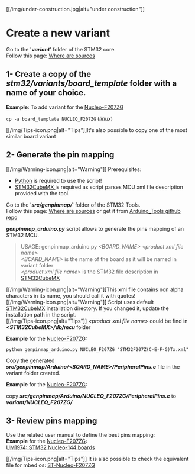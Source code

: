 [[/img/under-construction.jpg|alt="under construction"]]

# Create a new variant
Go to the '_**variant**_' folder of the STM32 core.<br>
Follow this page: [Where are sources](https://github.com/stm32duino/wiki/wiki/Where-are-sources#stm32-core-sources-files-location)

## 1- Create a copy of the _**stm32/variants/board_template**_ folder with a name of your choice.

**Example**: To add variant for the [Nucleo-F207ZG](http://www.st.com/en/evaluation-tools/nucleo-f207zg.html)

`cp -a board_template NUCLEO_F207ZG` (_linux_)

[[/img/Tips-icon.png|alt="Tips"]]It's also possible to copy one of the most similar board variant<br>

## 2- Generate the pin mapping

[[/img/Warning-icon.png|alt="Warning"]] Prerequisites:
* [Python](https://www.python.org/) is required to use the script!
* [STM32CubeMX ](http://www.st.com/en/development-tools/stm32cubemx.html) is required as script parses MCU xml file description provided with the tool.

Go to the '_**src/genpinmap/**_' folder of the STM32 Tools.<br>
Follow this page: [Where are sources](https://github.com/stm32duino/wiki/wiki/Where-are-sources#stm32-tools-files-location)
or get it from [Arduino_Tools github repo](https://github.com/stm32duino/Arduino_Tools/tree/master/src/genpinmap)

**_genpinmap_arduino.py_** script allows to generate the pins mapping of an STM32 MCU.

> USAGE: genpinmap_arduino.py _\<BOARD_NAME\> \<product xml file name\>_<br>
>        _\<BOARD_NAME\>_ is the name of the board as it will be named in variant folder<br>
>        _\<product xml file name\>_ is the STM32 file description in [STM32CubeMX](http://www.st.com/en/development-tools/stm32cubemx.html)

[[/img/Warning-icon.png|alt="Warning"]]This xml file contains non alpha characters in its name, you should call it with quotes!<br>
[[/img/Warning-icon.png|alt="Warning"]] Script uses default  [STM32CubeMX](http://www.st.com/en/development-tools/stm32cubemx.html) installation directory. If you changed it, update the installation path in the script.<br>
[[/img/Tips-icon.png|alt="Tips"]] _\<product xml file name\>_ could be find in **_\<STM32CubeMX\>/db/mcu_** folder<br>

**Example** for the [Nucleo-F207ZG](http://www.st.com/en/evaluation-tools/nucleo-f207zg.html):

`python genpinmap_arduino.py NUCLEO_F207ZG "STM32F207Z(C-E-F-G)Tx.xml"`

Copy the generated **_src/genpinmap/Arduino/\<BOARD_NAME\>/PeripheralPins.c_** file in the variant folder created.

**Example** for the [Nucleo-F207ZG](http://www.st.com/en/evaluation-tools/nucleo-f207zg.html):

copy **_src/genpinmap/Arduino/NUCLEO_F207ZG/PeripheralPins.c_** to  **_variant/NUCLEO_F207ZG/_**

## 3- Review pins mapping
 
Use the related user manual to define the best pins mapping:<br>
**Example** for the [Nucleo-F207ZG](http://www.st.com/en/evaluation-tools/nucleo-f207zg.html):<br>
[UM1974: STM32 Nucleo-144 boards](http://www.st.com/resource/en/user_manual/dm00244518.pdf)<br>
    
[[/img/Tips-icon.png|alt="Tips"]] It is also possible to check the equivalent file for mbed os:
    [ST-Nucleo-F207ZG](https://developer.mbed.org/platforms/ST-Nucleo-F207ZG/)

